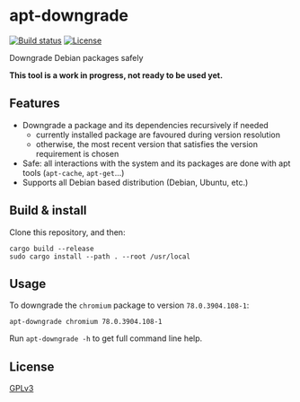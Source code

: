 apt-downgrade
=============

[![Build status](https://img.shields.io/travis/desbma/apt-downgrade/master.svg?style=flat)](https://travis-ci.org/desbma/apt-downgrade)
[![License](https://img.shields.io/github/license/desbma/apt-downgrade.svg?style=flat)](https://github.com/desbma/apt-downgrade/blob/master/LICENSE)

Downgrade Debian packages safely

**This tool is a work in progress, not ready to be used yet.**


## Features

* Downgrade a package and its dependencies recursively if needed
  - currently installed package are favoured during version resolution
  - otherwise, the most recent version that satisfies the version requirement is chosen
* Safe: all interactions with the system and its packages are done with apt tools (`apt-cache`, `apt-get`...)
* Supports all Debian based distribution (Debian, Ubuntu, etc.)


## Build & install

Clone this repository, and then:

```
cargo build --release
sudo cargo install --path . --root /usr/local
```


## Usage

To downgrade the `chromium` package to version `78.0.3904.108-1`:

```
apt-downgrade chromium 78.0.3904.108-1
```

Run `apt-downgrade -h` to get full command line help.


## License

[GPLv3](https://www.gnu.org/licenses/gpl-3.0-standalone.html)
